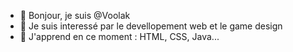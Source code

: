 - 👋 Bonjour, je suis @Voolak 
- 👀 Je suis interessé par le devellopement web et le game design
- 🌱 J'apprend en ce moment : HTML, CSS, Java...

<!---
Voolak/Voolak is a ✨ special ✨ repository because its `README.md` (this file) appears on your GitHub profile.
You can click the Preview link to take a look at your changes.
--->
